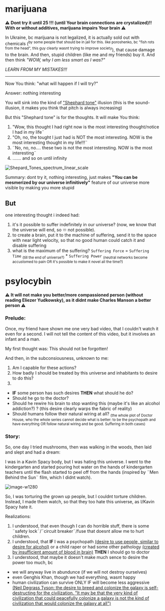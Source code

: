 # marijuana

⚠️ **Dont try it until 25 !!! (until Your brain connections are crystalized)!! With or without additives, marijuana impairs Your brain** ⚠️

In Ukraine, bc marijuana is not legalized, it is actually sold out with chemicals (<sup>by some people that should be in jail for this. like poroshenko, bc "fish rots from the head", this guy clearly wasnt trying to improve society</sup>), that cause damage to the brain. And then, stupid children (like me and my friends) buy it. And then think *"WOW, why I am less smart as I was?"*

*LEARN FROM MY MISTAKES!!!*

--------

Now You think: "what will happen if I will try?"

Answer: nothing interesting

You will sink into the kind of ["Shephard tone"](https://en.m.wikipedia.org/wiki/Shepard_tone) illusion (this is the sound-illusion, it makes you think that pitch is always increasing)

But this "Shephard tone" is for the thoughts. It will make You think:

1. "Wow, this thought I had right now is the most interesting thought/notice I had in my life¨
2. "Oh, no, the tought I just had is NOT the most interesting. NOW is the most interesting thought in my life!!!¨
3. ¨No, no, no.... these two is not the most interesting. NOW is the most interesting¨
4. ....... and so on until infinity

![Shepard_Tones_spectrum_linear_scale](https://user-images.githubusercontent.com/7573215/233840358-6e453cb9-545d-4a61-b64c-ba4c280c66f3.png)

Summary: dont try it, nothing interesting, just makes **"You can be mesmerized by our universe infinitively"** feature of our universe more visible by making you more stupid

## But

one interesting thought i indeed had:

1. it's it possible to suffer indefinitely in our universe? (now, we know that the universe will end, so ♾️ not possible).
1. to create a brain, put it to the machine of suffering, send it to the space with near light velocity, so that no good human could catch it and disable suffering
1. what is the maximum of the suffering? `Suffering Force` = `Suffering Time` <sub>(till the end of universe?)</sub> * `Suffering Power` <sub>(neutral networks become accustomed to pain OR it's possible to make it novel all the time?)</sub>

# psylocybin

⚠️ **It will not make you better/more compassioned person (without reading Eliezer Yudkowsky), as it didnt make Charles Manson a better person** ⚠️

### Prelude: 

Once, my friend have shown me one very bad video, that I couldn't watch it even for a second. I will not tell the content of this video, but it involves an infant and a man.

My first thought was: This should not be forgotten!

And then, in the subconsiousness, unknown to me:
1. Am I capable for these actions?
2. How badly I should be treated by this universe and inhabitants to desire to do this?
3. 
  - **IF** some person has such desires **THEN** what should he do?
  - Should he go to the doctor?
  - Should he rewire his brain to stop wanting this (maybe it's like an alcohol addiction?) ? (this desire clearly warps the fabric of reality)
  - Should humans follow their natural wiring at all? <sub>(the whole plot of Doctor House, who the whole series cannot decide what is better: to be the psychopath and have everything OR follow natural wiring and be good. Suffering in both cases)</sub>

### Story:

So, one day I tried mushrooms, then was walking in the woods, then laid and slept and had a dream:

I was in a Kavin Spacy body, but I was hating this universe. I went to the kindergarten and started pouring hot water on the hands of kindergarten teachers until the flash started to peel off from the hands (inspired by ¨Men Behind the Sun¨ film, which I didnt watch). 

![image-w1280](https://user-images.githubusercontent.com/7573215/233848206-ed86d88e-5924-43f0-bb6a-b234b36e1684.jpg)

So, I was torturing the grown up people, but I couldnt torture children. Instead, I made them watch, so that they too hate this universe, as I/Kavin Spacy hate it.

Realizations:

1. I understood, that even though I can do horrible stuff, there is some ¨safety lock¨/¨circuit breaker¨/fuse that doesnt allow me to hurt children. 
2. I understood, that **IF** I was a psychopath [(desire to use people, similar to desire for alcohol)](https://www.youtube.com/watch?v=bdPMUX8_8Ms) or a child raper or had some other pathology [(created by insufficient amount of blood in brain)](https://www.youtube.com/watch?v=esPRsT-lmw8) **THEN** I should go to doctor
3. I understood, that maybe it doesn't make much sence to desire the power too much, bc
  - we will anyway live in abundunce (if we will not destroy ourselves)
  - even Genghis Khan, though we had everything, wasnt happy
  - human civilization can survive ONLY IF will become less aggressive [(Neil Degrass Tyson: the desire to breed and colonize the galaxy is self-destructing for the civilization. "It may be that the very kind of civilization that could peacefully colonize a galaxy is not the kind of civilization that would colonize the galaxy at all")](https://www.youtube.com/watch?v=cDut-A2GtLA)

